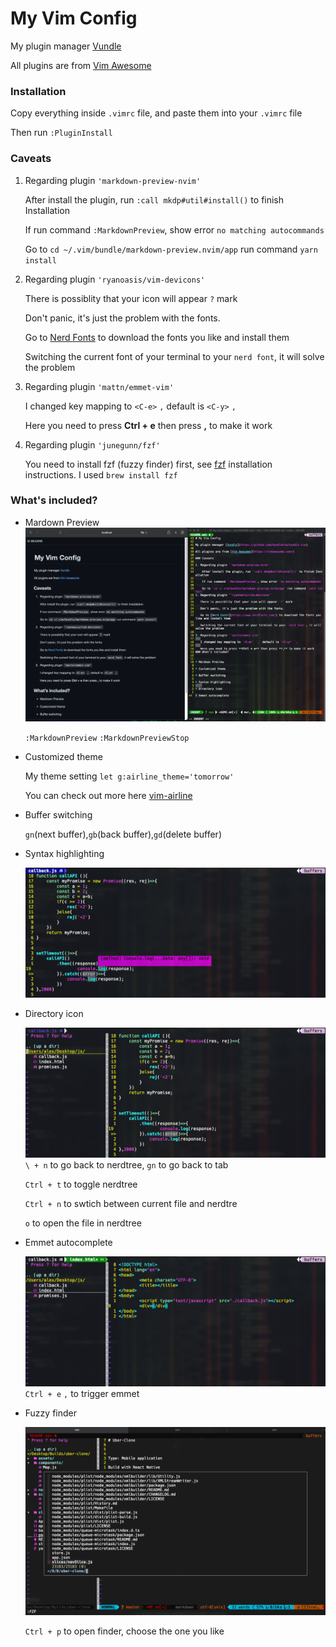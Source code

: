 # My Vim Config



My plugin manager [Vundle](https://github.com/VundleVim/Vundle.vim) 

All plugins are from [Vim Awesome](https://vimawesome.com/)

### Installation


Copy everything inside `.vimrc` file, and paste them into your `.vimrc` file

Then run `:PluginInstall`

### Caveats


1. Regarding plugin `'markdown-preview-nvim'`

    After install the plugin, run `:call mkdp#util#install()` to finish Installation

    If run command `:MarkdownPreview`, show error `no matching autocommands`

    Go to `cd ~/.vim/bundle/markdown-preview.nvim/app` run command `yarn install`
2. Regarding plugin `'ryanoasis/vim-devicons'`

   There is possiblity that your icon will appear `?` mark

   Don't panic, it's just the problem with the fonts.

   Go to [Nerd Fonts](https://www.nerdfonts.com/) to download the fonts you like and install them

   Switching the current font of your terminal to your `nerd font`, it will solve the problem

3. Regarding plugin `'mattn/emmet-vim'`
   
   I changed key mapping to `<C-e>` `,` default is `<C-y>` `,`
   
   Here you need to press **Ctrl + e** then press **,** to make it work
4. Regarding plugin `'junegunn/fzf'`

   You need to install fzf (fuzzy finder) first, see [fzf](https://github.com/junegunn/fzf) installation instructions. I used `brew install fzf`
### What's included?


* Mardown Preview
    ![image](./markdown-preview.png)
    
    `:MarkdownPreview` `:MarkdownPreviewStop`
* Customized theme

    My theme setting `let g:airline_theme='tomorrow'`
    
    You can check out more here [vim-airline](https://github.com/vim-airline/vim-airline/wiki/Screenshots)

* Buffer switching
    
    `gn`(next buffer),`gb`(back buffer),`gd`(delete buffer)

* Syntax highlighting
    
    ![image](./syntax-highlighting.png)

* Directory icon 

    ![image](./directory.png)
    `\ + n` to go back to nerdtree, `gn` to go back to tab

    `Ctrl + t` to toggle nerdtree
    
    `Ctrl + n` to swtich between current file and nerdtre
    
   `o` to open the file in nerdtree
* Emmet autocomplete


    ![image](./emmet.png)
    `Ctrl + e` `,` to trigger emmet


* Fuzzy finder

    ![image](./fuzzy-finder.png)

    `Ctrl + p` to open finder, choose the one you like 







